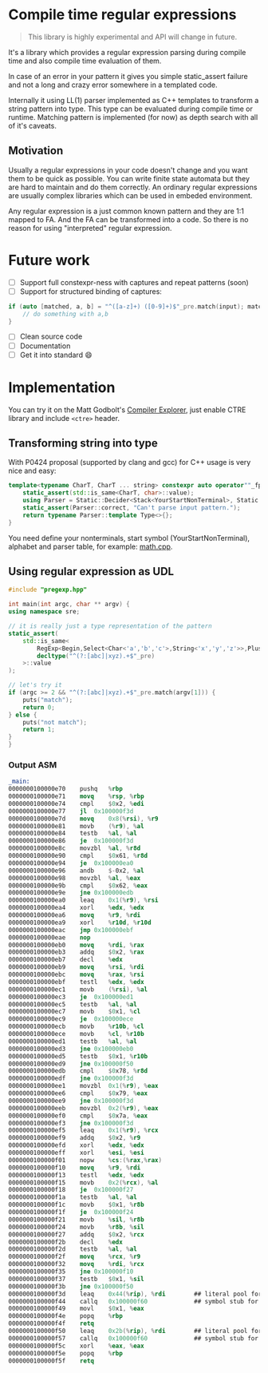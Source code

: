 # Compile time regular expressions

> This library is highly experimental and API will change in future.

It's a library which provides a regular expression parsing during compile time and also compile time evaluation of them.

In case of an error in your pattern it gives you simple static_assert failure and not a long and crazy error somewhere in a templated code.

Internally it using LL(1) parser implemented as C++ templates to transform a string pattern into type. This type can be evaluated during compile time or runtime. Matching pattern is implemented (for now) as depth search with all of it's caveats.

## Motivation

Usually a regular expressions in your code doesn't change and you want them to be quick as possible. You can write finite state automata but they are hard to maintain and do them correctly. An ordinary regular expressions are usually complex libraries which can be used in embeded environment. 

Any regular expression is a just common known pattern and they are 1:1 mapped to FA. And the FA can be transformed into a code. So there is no reason for using "interpreted" regular expression.

# Future work

- [ ] Support full constexpr-ness with captures and repeat patterns (soon)
- [ ] Support for structured binding of captures:

```C++
if (auto [matched, a, b] = "^([a-z]+) ([0-9]+)$"_pre.match(input); matched) {
	// do something with a,b
}
```

- [ ] Clean source code
- [ ] Documentation
- [ ] Get it into standard :smile:

# Implementation

You can try it on the Matt Godbolt's [Compiler Explorer](https://godbolt.org/g/9K8oQv), just enable CTRE library and include `<ctre>` header.

## Transforming string into type

With P0424 proposal (supported by clang and gcc) for C++ usage is very nice and easy: 

```C++
template<typename CharT, CharT ... string> constexpr auto operator""_fpre() {
	static_assert(std::is_same<CharT, char>::value);
	using Parser = Static::Decider<Stack<YourStartNonTerminal>, Static::Input<string...>>;
	static_assert(Parser::correct, "Can't parse input pattern."); 
	return typename Parser::template Type<>{};
}
```

You need define your nonterminals, start symbol (YourStartNonTerminal), alphabet and parser table, for example: [math.cpp](math.cpp).

## Using regular expression as UDL

```C++
#include "pregexp.hpp"

int main(int argc, char ** argv) {
using namespace sre;

// it is really just a type representation of the pattern
static_assert(
	std::is_same<
		RegExp<Begin,Select<Char<'a','b','c'>,String<'x','y','z'>>,Plus<Anything>,End>,
		decltype("^(?:[abc]|xyz).+$"_pre)
	>::value
);

// let's try it
if (argc >= 2 && "^(?:[abc]|xyz).+$"_pre.match(argv[1])) {
	puts("match");
	return 0;
} else {
	puts("not match");
	return 1;
}
} 

```

### Output ASM

```nasm
_main:
0000000100000e70	pushq	%rbp
0000000100000e71	movq	%rsp, %rbp
0000000100000e74	cmpl	$0x2, %edi
0000000100000e77	jl	0x100000f3d
0000000100000e7d	movq	0x8(%rsi), %r9
0000000100000e81	movb	(%r9), %al
0000000100000e84	testb	%al, %al
0000000100000e86	je	0x100000f3d
0000000100000e8c	movzbl	%al, %r8d
0000000100000e90	cmpl	$0x61, %r8d
0000000100000e94	je	0x100000ea0
0000000100000e96	andb	$-0x2, %al
0000000100000e98	movzbl	%al, %eax
0000000100000e9b	cmpl	$0x62, %eax
0000000100000e9e	jne	0x100000edb
0000000100000ea0	leaq	0x1(%r9), %rsi
0000000100000ea4	xorl	%edx, %edx
0000000100000ea6	movq	%r9, %rdi
0000000100000ea9	xorl	%r10d, %r10d
0000000100000eac	jmp	0x100000ebf
0000000100000eae	nop
0000000100000eb0	movq	%rdi, %rax
0000000100000eb3	addq	$0x2, %rax
0000000100000eb7	decl	%edx
0000000100000eb9	movq	%rsi, %rdi
0000000100000ebc	movq	%rax, %rsi
0000000100000ebf	testl	%edx, %edx
0000000100000ec1	movb	(%rsi), %al
0000000100000ec3	je	0x100000ed1
0000000100000ec5	testb	%al, %al
0000000100000ec7	movb	$0x1, %cl
0000000100000ec9	je	0x100000ece
0000000100000ecb	movb	%r10b, %cl
0000000100000ece	movb	%cl, %r10b
0000000100000ed1	testb	%al, %al
0000000100000ed3	jne	0x100000eb0
0000000100000ed5	testb	$0x1, %r10b
0000000100000ed9	jne	0x100000f50
0000000100000edb	cmpl	$0x78, %r8d
0000000100000edf	jne	0x100000f3d
0000000100000ee1	movzbl	0x1(%r9), %eax
0000000100000ee6	cmpl	$0x79, %eax
0000000100000ee9	jne	0x100000f3d
0000000100000eeb	movzbl	0x2(%r9), %eax
0000000100000ef0	cmpl	$0x7a, %eax
0000000100000ef3	jne	0x100000f3d
0000000100000ef5	leaq	0x1(%r9), %rcx
0000000100000ef9	addq	$0x2, %r9
0000000100000efd	xorl	%edx, %edx
0000000100000eff	xorl	%esi, %esi
0000000100000f01	nopw	%cs:(%rax,%rax)
0000000100000f10	movq	%r9, %rdi
0000000100000f13	testl	%edx, %edx
0000000100000f15	movb	0x2(%rcx), %al
0000000100000f18	je	0x100000f27
0000000100000f1a	testb	%al, %al
0000000100000f1c	movb	$0x1, %r8b
0000000100000f1f	je	0x100000f24
0000000100000f21	movb	%sil, %r8b
0000000100000f24	movb	%r8b, %sil
0000000100000f27	addq	$0x2, %rcx
0000000100000f2b	decl	%edx
0000000100000f2d	testb	%al, %al
0000000100000f2f	movq	%rcx, %r9
0000000100000f32	movq	%rdi, %rcx
0000000100000f35	jne	0x100000f10
0000000100000f37	testb	$0x1, %sil
0000000100000f3b	jne	0x100000f50
0000000100000f3d	leaq	0x44(%rip), %rdi        ## literal pool for: "not match"
0000000100000f44	callq	0x100000f60             ## symbol stub for: _puts
0000000100000f49	movl	$0x1, %eax
0000000100000f4e	popq	%rbp
0000000100000f4f	retq
0000000100000f50	leaq	0x2b(%rip), %rdi        ## literal pool for: "match"
0000000100000f57	callq	0x100000f60             ## symbol stub for: _puts
0000000100000f5c	xorl	%eax, %eax
0000000100000f5e	popq	%rbp
0000000100000f5f	retq
```